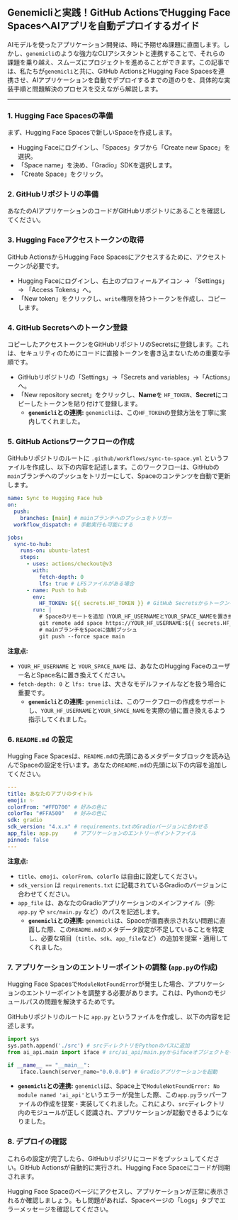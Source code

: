 ## Genemicliと実践！GitHub ActionsでHugging Face SpacesへAIアプリを自動デプロイするガイド

AIモデルを使ったアプリケーション開発は、時に予期せぬ課題に直面します。しかし、`genemicli`のような強力なCLIアシスタントと連携することで、それらの課題を乗り越え、スムーズにプロジェクトを進めることができます。この記事では、私たちが`genemicli`と共に、GitHub ActionsとHugging Face Spacesを連携させ、AIアプリケーションを自動でデプロイするまでの道のりを、具体的な実装手順と問題解決のプロセスを交えながら解説します。

---

### 1. Hugging Face Spacesの準備

まず、Hugging Face Spacesで新しいSpaceを作成します。

*   Hugging Faceにログインし、「Spaces」タブから「Create new Space」を選択。
*   「Space name」を決め、「Gradio」SDKを選択します。
*   「Create Space」をクリック。

### 2. GitHubリポジトリの準備

あなたのAIアプリケーションのコードがGitHubリポジトリにあることを確認してください。

### 3. Hugging Faceアクセストークンの取得

GitHub ActionsからHugging Face Spacesにアクセスするために、アクセストークンが必要です。

*   Hugging Faceにログインし、右上のプロフィールアイコン → 「Settings」 → 「Access Tokens」へ。
*   「New token」をクリックし、`write`権限を持つトークンを作成し、コピーします。

### 4. GitHub Secretsへのトークン登録

コピーしたアクセストークンをGitHubリポジトリのSecretsに登録します。これは、セキュリティのためにコードに直接トークンを書き込まないための重要な手順です。

*   GitHubリポジトリの「Settings」→「Secrets and variables」→「Actions」へ。
*   「New repository secret」をクリックし、**Name**を `HF_TOKEN`、**Secret**にコピーしたトークンを貼り付けて登録します。
    *   **`genemicli`との連携:** `genemicli`は、この`HF_TOKEN`の登録方法を丁寧に案内してくれました。

### 5. GitHub Actionsワークフローの作成

GitHubリポジトリのルートに `.github/workflows/sync-to-space.yml` というファイルを作成し、以下の内容を記述します。このワークフローは、GitHubの`main`ブランチへのプッシュをトリガーにして、Spaceのコンテンツを自動で更新します。

```yaml
name: Sync to Hugging Face hub
on:
  push:
    branches: [main] # mainブランチへのプッシュをトリガー
  workflow_dispatch: # 手動実行も可能にする

jobs:
  sync-to-hub:
    runs-on: ubuntu-latest
    steps:
      - uses: actions/checkout@v3
        with:
          fetch-depth: 0
          lfs: true # LFSファイルがある場合
      - name: Push to hub
        env:
          HF_TOKEN: ${{ secrets.HF_TOKEN }} # GitHub Secretsからトークンを取得
        run: |
          # Spaceのリモートを追加（YOUR_HF_USERNAMEとYOUR_SPACE_NAMEを置き換える）
          git remote add space https://YOUR_HF_USERNAME:${{ secrets.HF_TOKEN }}@huggingface.co/spaces/YOUR_HF_USERNAME/YOUR_SPACE_NAME
          # mainブランチをSpaceに強制プッシュ
          git push --force space main
```

**注意点:**

*   `YOUR_HF_USERNAME` と `YOUR_SPACE_NAME` は、あなたのHugging Faceのユーザー名とSpace名に置き換えてください。
*   `fetch-depth: 0` と `lfs: true` は、大きなモデルファイルなどを扱う場合に重要です。
    *   **`genemicli`との連携:** `genemicli`は、このワークフローの作成をサポートし、`YOUR_HF_USERNAME`と`YOUR_SPACE_NAME`を実際の値に置き換えるよう指示してくれました。

### 6. `README.md` の設定

Hugging Face Spacesは、`README.md`の先頭にあるメタデータブロックを読み込んでSpaceの設定を行います。あなたの`README.md`の先頭に以下の内容を追加してください。

```yaml
---
title: あなたのアプリのタイトル
emoji: ✨
colorFrom: "#FFD700" # 好みの色に
colorTo: "#FFA500"   # 好みの色に
sdk: gradio
sdk_version: "4.x.x" # requirements.txtのGradioバージョンに合わせる
app_file: app.py     # アプリケーションのエントリーポイントファイル
pinned: false
---
```

**注意点:**

*   `title`、`emoji`、`colorFrom`、`colorTo` は自由に設定してください。
*   `sdk_version` は `requirements.txt` に記載されているGradioのバージョンに合わせてください。
*   `app_file` は、あなたのGradioアプリケーションのメインファイル（例: `app.py` や `src/main.py` など）のパスを記述します。
    *   **`genemicli`との連携:** `genemicli`は、Spaceが画面表示されない問題に直面した際、この`README.md`のメタデータ設定が不足していることを特定し、必要な項目（`title`、`sdk`、`app_file`など）の追加を提案・適用してくれました。

### 7. アプリケーションのエントリーポイントの調整 (`app.py`の作成)

Hugging Face Spacesで`ModuleNotFoundError`が発生した場合、アプリケーションのエントリーポイントを調整する必要があります。これは、Pythonのモジュールパスの問題を解決するためです。

GitHubリポジトリのルートに `app.py` というファイルを作成し、以下の内容を記述します。

```python
import sys
sys.path.append('./src') # srcディレクトリをPythonのパスに追加
from ai_api.main import iface # src/ai_api/main.pyからifaceオブジェクトをインポート

if __name__ == "__main__":
    iface.launch(server_name="0.0.0.0") # Gradioアプリケーションを起動
```

*   **`genemicli`との連携:** `genemicli`は、Space上で`ModuleNotFoundError: No module named 'ai_api'`というエラーが発生した際、この`app.py`ラッパーファイルの作成を提案・実装してくれました。これにより、`src`ディレクトリ内のモジュールが正しく認識され、アプリケーションが起動できるようになりました。

### 8. デプロイの確認

これらの設定が完了したら、GitHubリポジリにコードをプッシュしてください。GitHub Actionsが自動的に実行され、Hugging Face Spaceにコードが同期されます。

Hugging Face Spaceのページにアクセスし、アプリケーションが正常に表示されるか確認しましょう。もし問題があれば、Spaceページの「Logs」タブでエラーメッセージを確認してください。
